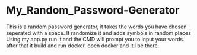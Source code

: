 # My_Random_Password-Generator
This is a random password generator, it takes the words you have chosen seperated with a space.
It randomize it and adds symbols in random places
Using my app.py run it and the CMD will prompt you to input your words.
after that it build and run docker.
open docker and itll be there.
